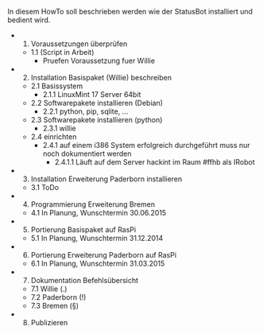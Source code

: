 In diesem HowTo soll beschrieben werden wie der StatusBot installiert und bedient wird.

* 1. Voraussetzungen überprüfen
  * 1.1 (Script in Arbeit)
      * Pruefen Voraussetzung fuer Willie
* 2. Installation Basispaket (Willie) beschreiben
  * 2.1 Basissystem
    * 2.1.1 LinuxMint 17 Server 64bit
  * 2.2 Softwarepakete installieren (Debian)
    * 2.2.1 python, pip, sqlite, ...
  * 2.3 Softwarepakete installieren (python)
    * 2.3.1 willie
  * 2.4 einrichten
    * 2.4.1 auf einem i386 System erfolgreich durchgeführt muss nur noch dokumentiert werden
      * 2.4.1.1 Läuft auf dem Server hackint im Raum #ffhb als IRobot
* 3. Installation Erweiterung Paderborn installieren
  * 3.1 ToDo
* 4. Programmierung Erweiterung Bremen
  * 4.1 In Planung, Wunschtermin 30.06.2015
* 5. Portierung Basispaket auf RasPi
  * 5.1 In Planung, Wunschtermin 31.12.2014
* 6. Portierung Erweiterung Paderborn auf RasPi
  * 6.1 In Planung, Wunschtermin 31.03.2015
* 7. Dokumentation Befehlsübersicht
  * 7.1 Willie (.)
  * 7.2 Paderborn (!)
  * 7.3 Bremen (§)
* 8.  Publizieren